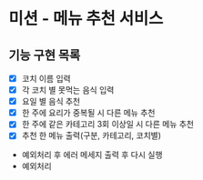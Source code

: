 # 미션 - 메뉴 추천 서비스

## 기능 구현 목록
- [X] 코치 이름 입력
- [X] 각 코치 별 못먹는 음식 입력
- [X] 요일 별 음식 추천
- [X] 한 주에 요리가 중복될 시 다른 메뉴 추천
- [X] 한 주에 같은 카테고리 3회 이상일 시 다른 메뉴 추천
- [X] 추천 한 메뉴 출력(구분, 카테고리, 코치별)
- 예외처리 후 에러 메세지 출력 후 다시 실행
- 예외처리